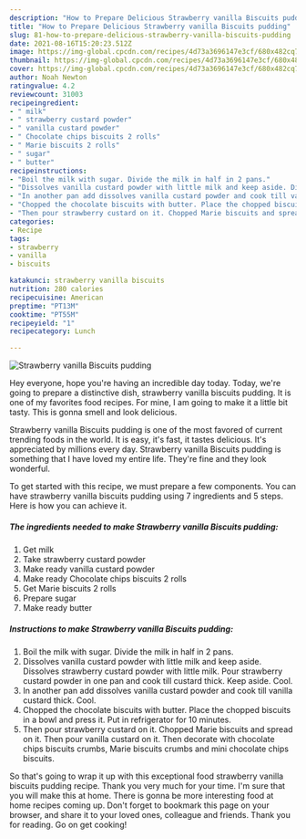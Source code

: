 ```yaml
---
description: "How to Prepare Delicious Strawberry vanilla Biscuits pudding"
title: "How to Prepare Delicious Strawberry vanilla Biscuits pudding"
slug: 81-how-to-prepare-delicious-strawberry-vanilla-biscuits-pudding
date: 2021-08-16T15:20:23.512Z
image: https://img-global.cpcdn.com/recipes/4d73a3696147e3cf/680x482cq70/strawberry-vanilla-biscuits-pudding-recipe-main-photo.jpg
thumbnail: https://img-global.cpcdn.com/recipes/4d73a3696147e3cf/680x482cq70/strawberry-vanilla-biscuits-pudding-recipe-main-photo.jpg
cover: https://img-global.cpcdn.com/recipes/4d73a3696147e3cf/680x482cq70/strawberry-vanilla-biscuits-pudding-recipe-main-photo.jpg
author: Noah Newton
ratingvalue: 4.2
reviewcount: 31003
recipeingredient:
- " milk"
- " strawberry custard powder"
- " vanilla custard powder"
- " Chocolate chips biscuits 2 rolls"
- " Marie biscuits 2 rolls"
- " sugar"
- " butter"
recipeinstructions:
- "Boil the milk with sugar. Divide the milk in half in 2 pans."
- "Dissolves vanilla custard powder with little milk and keep aside. Dissolves strawberry custard powder with little milk. Pour strawberry custard powder in one pan and cook till custard thick. Keep aside. Cool."
- "In another pan add dissolves vanilla custard powder and cook till vanilla custard thick. Cool."
- "Chopped the chocolate biscuits with butter. Place the chopped biscuits in a bowl and press it. Put in refrigerator for 10 minutes."
- "Then pour strawberry custard on it. Chopped Marie biscuits and spread on it. Then pour vanilla custard on it. Then decorate with chocolate chips biscuits crumbs, Marie biscuits crumbs and mini chocolate chips biscuits."
categories:
- Recipe
tags:
- strawberry
- vanilla
- biscuits

katakunci: strawberry vanilla biscuits 
nutrition: 280 calories
recipecuisine: American
preptime: "PT13M"
cooktime: "PT55M"
recipeyield: "1"
recipecategory: Lunch

---
```



![Strawberry vanilla Biscuits pudding](https://img-global.cpcdn.com/recipes/4d73a3696147e3cf/680x482cq70/strawberry-vanilla-biscuits-pudding-recipe-main-photo.jpg)

Hey everyone, hope you're having an incredible day today. Today, we're going to prepare a distinctive dish, strawberry vanilla biscuits pudding. It is one of my favorites food recipes. For mine, I am going to make it a little bit tasty. This is gonna smell and look delicious.

Strawberry vanilla Biscuits pudding is one of the most favored of current trending foods in the world. It is easy, it's fast, it tastes delicious. It's appreciated by millions every day. Strawberry vanilla Biscuits pudding is something that I have loved my entire life. They're fine and they look wonderful.




To get started with this recipe, we must prepare a few components. You can have strawberry vanilla biscuits pudding using 7 ingredients and 5 steps. Here is how you can achieve it.

<!--inarticleads1-->

##### The ingredients needed to make Strawberry vanilla Biscuits pudding:

1. Get  milk
1. Take  strawberry custard powder
1. Make ready  vanilla custard powder
1. Make ready  Chocolate chips biscuits 2 rolls
1. Get  Marie biscuits 2 rolls
1. Prepare  sugar
1. Make ready  butter




<!--inarticleads2-->

##### Instructions to make Strawberry vanilla Biscuits pudding:

1. Boil the milk with sugar. Divide the milk in half in 2 pans.
1. Dissolves vanilla custard powder with little milk and keep aside. Dissolves strawberry custard powder with little milk. Pour strawberry custard powder in one pan and cook till custard thick. Keep aside. Cool.
1. In another pan add dissolves vanilla custard powder and cook till vanilla custard thick. Cool.
1. Chopped the chocolate biscuits with butter. Place the chopped biscuits in a bowl and press it. Put in refrigerator for 10 minutes.
1. Then pour strawberry custard on it. Chopped Marie biscuits and spread on it. Then pour vanilla custard on it. Then decorate with chocolate chips biscuits crumbs, Marie biscuits crumbs and mini chocolate chips biscuits.




So that's going to wrap it up with this exceptional food strawberry vanilla biscuits pudding recipe. Thank you very much for your time. I'm sure that you will make this at home. There is gonna be more interesting food at home recipes coming up. Don't forget to bookmark this page on your browser, and share it to your loved ones, colleague and friends. Thank you for reading. Go on get cooking!
